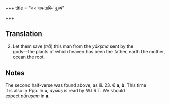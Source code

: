 +++
title = "०२ त्रायन्तामिमं पुरुषं"

+++
## Translation
2. Let them save (*trā*) this man from the *yákṣma* sent by the  
gods—the plants of which heaven has been the father, earth the mother,  
ocean the root.

## Notes
The second half-verse was found above, as iii. 23. 6 **a, b**. This time  
it is also in Ppp. In **c**, *dyāúṣ* is read by W.I.R.T. We should  
expect *pū́ruṣam* in **a**.
